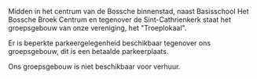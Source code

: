 Midden in het centrum van de Bossche binnenstad, naast Basisschool Het Bossche Broek Centrum en tegenover de Sint-Cathrienkerk staat het groepsgebouw van onze vereniging, het "Troeplokaal".

Er is beperkte parkeergelegenheid beschikbaar tegenover ons groepsgebouw, dit is een betaalde parkeerplaats.

Ons groepsgebouw is niet beschikbaar voor verhuur.
